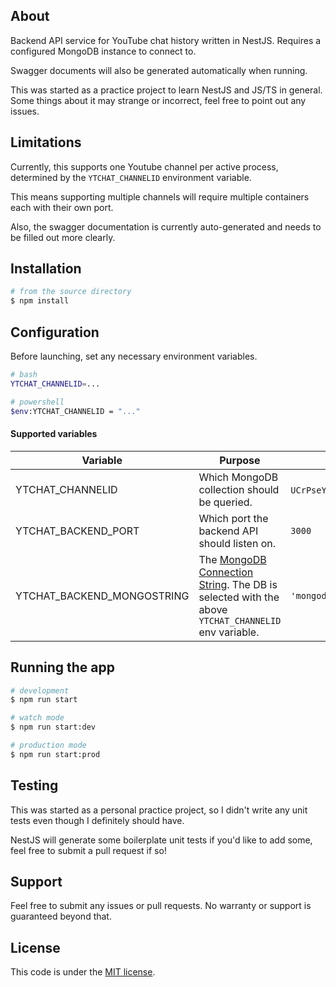 ## About

Backend API service for YouTube chat history written in NestJS. Requires a configured MongoDB instance to connect to.

Swagger documents will also be generated automatically when running.

This was started as a practice project to learn NestJS and JS/TS in general. Some things about it may strange or incorrect, feel free to point out any issues.

## Limitations
Currently, this supports one Youtube channel per active process, determined by the `YTCHAT_CHANNELID` environment variable. 

This means supporting multiple channels will require multiple containers each with their own port. 

Also, the swagger documentation is currently auto-generated and needs to be filled out more clearly.

## Installation

```bash
# from the source directory
$ npm install
```

## Configuration
Before launching, set any necessary environment variables. 
```bash
# bash
YTCHAT_CHANNELID=...
```

```bash
# powershell
$env:YTCHAT_CHANNELID = "..."
```


#### Supported variables
| Variable                   | Purpose                                                                                                                                                               | Default                                     |
|----------------------------|-----------------------------------------------------------------------------------------------------------------------------------------------------------------------|---------------------------------------------|
| YTCHAT_CHANNELID           | Which MongoDB collection should be queried.                                                                                                                           | `UCrPseYLGpNygVi34QpGNqpA` (Ludwig)         |
| YTCHAT_BACKEND_PORT        | Which port the backend API should listen on.                                                                                                                          | `3000`                                      |
| YTCHAT_BACKEND_MONGOSTRING | The [MongoDB Connection String](https://www.mongodb.com/docs/manual/reference/connection-string/). The DB is selected with the above `YTCHAT_CHANNELID` env variable. | `'mongodb://user:password@127.0.0.1:27017'` |

## Running the app

```bash
# development
$ npm run start

# watch mode
$ npm run start:dev

# production mode
$ npm run start:prod
```

## Testing

This was started as a personal practice project, so I didn't write any unit tests even though I definitely should have. 

NestJS will generate some boilerplate unit tests if you'd like to add some, feel free to submit a pull request if so!

## Support

Feel free to submit any issues or pull requests. No warranty or support is guaranteed beyond that. 

## License

This code is under the [MIT license](LICENSE).

